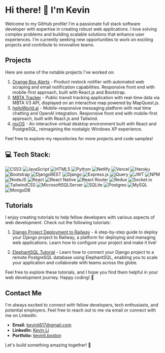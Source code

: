 # Hi there! 👋 I'm Kevin

Welcome to my GitHub profile! I'm a passionate full stack software developer with expertise in creating robust web applications. I love solving complex problems and building scalable solutions that enhance user experiences. I'm currently seeking new opportunities to work on exciting projects and contribute to innovative teams.

## Projects

Here are some of the notable projects I've worked on:

1. [Orange Box Alerts](https://github.com/kevinleet/orange-box-alerts) - Product restock notifier with automated web scraping and email notification capabilities. Responsive front end with mobile-first approach, built with React.js and Bootstrap.
2. [MBTA Tracker](https://github.com/kevinleet/mbta-tracker) - Public transit tracking application with real-time data via MBTA V3 API, displayed on an interactive map powered by MapQuest.js.
3. [helloWorld.ai](https://github.com/kevinleet/helloWorld_frontend) - Mobile-responsive messaging platform with real time chatting and OpenAI integration. Responsive front end with mobile-first approach, built with React.js and Tailwind.
4. [myOS](https://github.com/kevinleet/myOS-client) - An interactive virtual desktop environment built with React and PostgreSQL, reimagining the nostalgic Windows XP experience.

Feel free to explore my repositories for more projects and code samples!

## 💻 Tech Stack:

![CSS3](https://img.shields.io/badge/css3-%231572B6.svg?style=flat&logo=css3&logoColor=white) ![JavaScript](https://img.shields.io/badge/javascript-%23323330.svg?style=flat&logo=javascript&logoColor=%23F7DF1E) ![HTML5](https://img.shields.io/badge/html5-%23E34F26.svg?style=flat&logo=html5&logoColor=white) ![Python](https://img.shields.io/badge/python-3670A0?style=flat&logo=python&logoColor=ffdd54) ![Netlify](https://img.shields.io/badge/netlify-%23000000.svg?style=flat&logo=netlify&logoColor=#00C7B7) ![Vercel](https://img.shields.io/badge/vercel-%23000000.svg?style=flat&logo=vercel&logoColor=white) ![Heroku](https://img.shields.io/badge/heroku-%23430098.svg?style=flat&logo=heroku&logoColor=white) ![Bootstrap](https://img.shields.io/badge/bootstrap-%23563D7C.svg?style=flat&logo=bootstrap&logoColor=white) ![DjangoREST](https://img.shields.io/badge/DJANGO-REST-ff1709?style=flat&logo=django&logoColor=white&color=ff1709&labelColor=gray) ![Django](https://img.shields.io/badge/django-%23092E20.svg?style=flat&logo=django&logoColor=white) ![Express.js](https://img.shields.io/badge/express.js-%23404d59.svg?style=flat&logo=express&logoColor=%2361DAFB) ![jQuery](https://img.shields.io/badge/jquery-%230769AD.svg?style=flat&logo=jquery&logoColor=white) ![JWT](https://img.shields.io/badge/JWT-black?style=flat&logo=JSON%20web%20tokens) ![NPM](https://img.shields.io/badge/NPM-%23000000.svg?style=flat&logo=npm&logoColor=white) ![NodeJS](https://img.shields.io/badge/node.js-6DA55F?style=flat&logo=node.js&logoColor=white) ![React](https://img.shields.io/badge/react-%2320232a.svg?style=flat&logo=react&logoColor=%2361DAFB) ![React Native](https://img.shields.io/badge/react_native-%2320232a.svg?style=flat&logo=react&logoColor=%2361DAFB) ![React Router](https://img.shields.io/badge/React_Router-CA4245?style=flat&logo=react-router&logoColor=white) ![Redux](https://img.shields.io/badge/redux-%23593d88.svg?style=flat&logo=redux&logoColor=white) ![Socket.io](https://img.shields.io/badge/Socket.io-black?style=flat&logo=socket.io&badgeColor=010101) ![TailwindCSS](https://img.shields.io/badge/tailwindcss-%2338B2AC.svg?style=flat&logo=tailwind-css&logoColor=white) ![MicrosoftSQLServer](https://img.shields.io/badge/Microsoft%20SQL%20Sever-CC2927?style=flat&logo=microsoft%20sql%20server&logoColor=white) ![SQLite](https://img.shields.io/badge/sqlite-%2307405e.svg?style=flat&logo=sqlite&logoColor=white) ![Postgres](https://img.shields.io/badge/postgres-%23316192.svg?style=flat&logo=postgresql&logoColor=white) ![MySQL](https://img.shields.io/badge/mysql-%2300f.svg?style=flat&logo=mysql&logoColor=white) ![MongoDB](https://img.shields.io/badge/MongoDB-%234ea94b.svg?style=flat&logo=mongodb&logoColor=white)

## Tutorials

I enjoy creating tutorials to help fellow developers with various aspects of web development. Check out the following tutorials:

1. [Django Project Deployment to Railway](https://github.com/kevinleet/django-deploy-tutorial) - A step-by-step guide to deploy your Django project to Railway, a platform for deploying and managing web applications. Learn how to configure your project and make it live!

2. [ElephantSQL Tutorial](https://github.com/kevinleet/elephantsql-tutorial) - Learn how to connect your Django project to a remote PostgreSQL database using ElephantSQL, enabling you to scale your application and collaborate with teams across the globe.

Feel free to explore these tutorials, and I hope you find them helpful in your web development journey. Happy coding! 🚀

## Contact Me

I'm always excited to connect with fellow developers, tech enthusiasts, and potential employers. Feel free to reach out to me via email or connect with me on LinkedIn.

- **Email:** kevinli617@gmail.com
- **LinkedIn:** [Kevin Li](https://www.linkedin.com/in/kevinli617/)
- **Portfolio:** [kevinli.boston](https://kevinli.boston/)

Let's build something amazing together! 🚀
